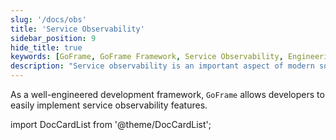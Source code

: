 ```yaml
---
slug: '/docs/obs'
title: 'Service Observability'
sidebar_position: 9
hide_title: true
keywords: [GoFrame, GoFrame Framework, Service Observability, Engineering Perfection, Development Framework, Observability Features, Developers, Easy Implementation, Technical Documentation, Engineering Practice]
description: "Service observability is an important aspect of modern software development. Using the GoFrame framework allows developers to easily implement this feature. GoFrame provides powerful tools and methods to help developers enhance service monitoring and management capabilities, ensuring system stability and reliability."
---
```


As a well-engineered development framework, `GoFrame` allows developers to easily implement service observability features.

import DocCardList from '@theme/DocCardList';

<DocCardList />
